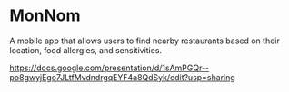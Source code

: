 # MonNom
A mobile app that allows users to find nearby restaurants based on their location, food allergies, and sensitivities.

https://docs.google.com/presentation/d/1sAmPGQr--po8gwyjEgo7JLtfMvdndrgqEYF4a8QdSyk/edit?usp=sharing
